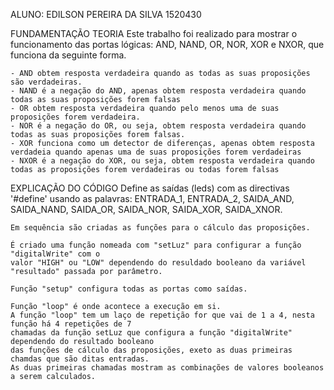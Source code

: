 ALUNO: EDILSON PEREIRA DA SILVA 1520430

FUNDAMENTAÇÃO TEORIA
	Este trabalho foi realizado para mostrar o funcionamento das portas lógicas: AND, NAND, OR, NOR, XOR e NXOR,
	que funciona da seguinte forma.

	- AND obtem resposta verdadeira quando as todas as suas proposições são verdadeiras.
	- NAND é a negação do AND, apenas obtem resposta verdadeira quando todas as suas proposições forem falsas
	- OR obtem resposta verdadeira quando pelo menos uma de suas proposições forem verdadeira.
	- NOR é a negação do OR, ou seja, obtem resposta verdadeira quando todas as suas proposições forem falsas.
	- XOR funciona como um detector de diferenças, apenas obtem resposta verdadeia quando apenas uma de suas proposições forem verdadeiras
	- NXOR é a negação do XOR, ou seja, obtem resposta verdadeira quando todas as proposições forem verdadeiras ou todas forem falsas

EXPLICAÇÃO DO CÓDIGO
	Define as saídas (leds) com as directivas '#define' usando as palavras: ENTRADA_1,
	ENTRADA_2, SAIDA_AND, SAIDA_NAND, SAIDA_OR, SAIDA_NOR, SAIDA_XOR, SAIDA_XNOR.

	Em sequência são criadas as funções para o cálculo das proposições. 

	É criado uma função nomeada com "setLuz" para configurar a função "digitalWrite" com o 
	valor "HIGH" ou "LOW" dependendo do resuldado booleano da variável "resultado" passada por parâmetro.
	
	Função "setup" configura todas as portas como saídas.

	Função "loop" é onde acontece a execução em si.
	A função "loop" tem um laço de repetição for que vai de 1 a 4, nesta função há 4 repetições de 7 
	chamadas da função setLuz que configura a função "digitalWrite" dependendo do resultado booleano 
	das funções de cálculo das proposições, exeto as duas primeiras chamdas que são ditas entradas.
	As duas primeiras chamadas mostram as combinações de valores booleanos a serem calculados.
